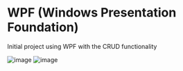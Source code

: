 # WPF (Windows Presentation Foundation)
Initial project using WPF with the CRUD functionality

![image](https://user-images.githubusercontent.com/50721734/182400273-b8d76cdb-9adc-4cd1-8580-d96b92c6618b.png)
![image](https://user-images.githubusercontent.com/50721734/182400453-df405614-3281-4b7c-b52c-ceee0ff68a20.png)

